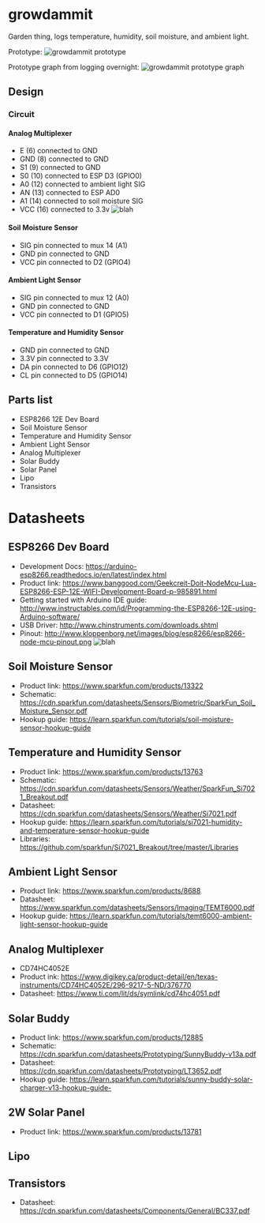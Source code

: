 # growdammit
Garden thing, logs temperature, humidity, soil moisture, and ambient light.

Prototype:
![growdammit prototype](http://i.imgur.com/rfPmIEe.jpg)

Prototype graph from logging overnight:
![growdammit prototype graph](https://i.imgur.com/FM1RWV9.png)

## Design
### Circuit

#### Analog Multiplexer
* E (6) connected to GND
* GND (8) connected to GND
* S1 (9) connected to GND
* S0 (10) connected to ESP D3 (GPIO0)
* A0 (12) connected to ambient light SIG
* AN (13) connected to ESP AD0
* A1 (14) connected to soil moisture SIG
* VCC (16) connected to 3.3v
![blah](https://i.imgur.com/D2DNbd4.png)

#### Soil Moisture Sensor
* SIG pin connected to mux 14 (A1)
* GND pin connected to GND
* VCC pin connected to D2 (GPIO4)

#### Ambient Light Sensor
* SIG pin connected to mux 12 (A0)
* GND pin connected to GND
* VCC pin connected to D1 (GPIO5)

#### Temperature and Humidity Sensor
* GND pin connected to GND
* 3.3V pin connected to 3.3V
* DA pin connected to D6 (GPIO12)
* CL pin connected to D5 (GPIO14)

## Parts list
* ESP8266 12E Dev Board
* Soil Moisture Sensor
* Temperature and Humidity Sensor
* Ambient Light Sensor
* Analog Multiplexer
* Solar Buddy
* Solar Panel
* Lipo
* Transistors

# Datasheets

## ESP8266 Dev Board
* Development Docs: https://arduino-esp8266.readthedocs.io/en/latest/index.html
* Product link: https://www.banggood.com/Geekcreit-Doit-NodeMcu-Lua-ESP8266-ESP-12E-WIFI-Development-Board-p-985891.html
* Getting started with Arduino IDE guide: http://www.instructables.com/id/Programming-the-ESP8266-12E-using-Arduino-software/
* USB Driver: http://www.chinstruments.com/downloads.shtml
* Pinout: http://www.kloppenborg.net/images/blog/esp8266/esp8266-node-mcu-pinout.png
![blah](http://www.kloppenborg.net/images/blog/esp8266/esp8266-node-mcu-pinout.png)

## Soil Moisture Sensor
* Product link: https://www.sparkfun.com/products/13322
* Schematic: https://cdn.sparkfun.com/datasheets/Sensors/Biometric/SparkFun_Soil_Moisture_Sensor.pdf
* Hookup guide: https://learn.sparkfun.com/tutorials/soil-moisture-sensor-hookup-guide

## Temperature and Humidity Sensor
* Product link: https://www.sparkfun.com/products/13763
* Schematic: https://cdn.sparkfun.com/datasheets/Sensors/Weather/SparkFun_Si7021_Breakout.pdf
* Datasheet: https://cdn.sparkfun.com/datasheets/Sensors/Weather/Si7021.pdf
* Hookup guide: https://learn.sparkfun.com/tutorials/si7021-humidity-and-temperature-sensor-hookup-guide
* Libraries: https://github.com/sparkfun/Si7021_Breakout/tree/master/Libraries

## Ambient Light Sensor
* Product link: https://www.sparkfun.com/products/8688
* Datasheet: https://www.sparkfun.com/datasheets/Sensors/Imaging/TEMT6000.pdf
* Hookup guide: https://learn.sparkfun.com/tutorials/temt6000-ambient-light-sensor-hookup-guide

## Analog Multiplexer
* CD74HC4052E
* Product ink: https://www.digikey.ca/product-detail/en/texas-instruments/CD74HC4052E/296-9217-5-ND/376770
* Datasheet: https://www.ti.com/lit/ds/symlink/cd74hc4051.pdf

## Solar Buddy
* Product link: https://www.sparkfun.com/products/12885
* Schematic: https://cdn.sparkfun.com/datasheets/Prototyping/SunnyBuddy-v13a.pdf
* Datasheet: https://cdn.sparkfun.com/datasheets/Prototyping/LT3652.pdf
* Hookup guide: https://learn.sparkfun.com/tutorials/sunny-buddy-solar-charger-v13-hookup-guide-

## 2W Solar Panel
* Product link: https://www.sparkfun.com/products/13781

## Lipo

## Transistors
* Datasheet: https://cdn.sparkfun.com/datasheets/Components/General/BC337.pdf
